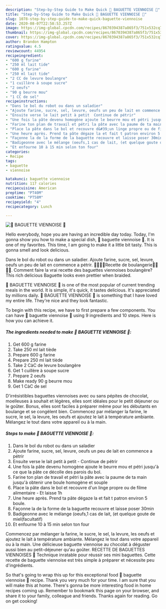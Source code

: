 ```yaml
---
description: "Step-by-Step Guide to Make Quick 🥖 BAGUETTE VIENNOISE 🥖"
title: "Step-by-Step Guide to Make Quick 🥖 BAGUETTE VIENNOISE 🥖"
slug: 1078-step-by-step-guide-to-make-quick-baguette-viennoise
date: 2020-08-07T22:58:53.257Z
image: https://img-global.cpcdn.com/recipes/8670394387a865f3/751x532cq70/🥖-baguette-viennoise-🥖-photo-principale-de-la-recette.jpg
thumbnail: https://img-global.cpcdn.com/recipes/8670394387a865f3/751x532cq70/🥖-baguette-viennoise-🥖-photo-principale-de-la-recette.jpg
cover: https://img-global.cpcdn.com/recipes/8670394387a865f3/751x532cq70/🥖-baguette-viennoise-🥖-photo-principale-de-la-recette.jpg
author: Brandon Hampton
ratingvalue: 4.5
reviewcount: 44954
recipeingredient:
- "600 g farine"
- "250 ml lait tide"
- "600 g farine"
- "250 ml lait tide"
- "2 CC de levure boulangre"
- "1 cuillère à soupe sucre"
- "2 oeufs"
- "90 g beurre mou"
- "1 CC de sel"
recipeinstructions:
- "Dans le bol du robot ou dans un saladier"
- "Ajoute farine, sucre, sel, levure, oeufs un peu de lait en commence a pétrir"
- "Ensuite verse le lait petit à petit  Continue de pétrir"
- "Une fois la pâte devenu homogène ajoute le beurre mou et pétri jusqu&#39;à ce que la pâte ce décolle des parois du bol."
- "Farine ton plan de travail et pétri la pâte avec la paume de ta main jusqu&#39;à obtenir une boule homogène et souple"
- "Place la pâte dans le bol et recouvre d&#39;un linge propre ou de filme alimentaire  Et laisse 1h"
- "Une heure après. Prend ta pâte dégaze la et fait t patron environ 5 boule."
- "Façonne la de la forme de la baguette recouvre et laisse poser 30min"
- "Badigeonne avec le mélange (oeufs,1 cas de lait, (et quelque goute de miel(facultatif)"
- "Et enfourne 10 à 15 min selon ton four"
categories:
- Recipe
tags:
- baguette
- viennoise

katakunci: baguette viennoise 
nutrition: 117 calories
recipecuisine: American
preptime: "PT40M"
cooktime: "PT58M"
recipeyield: "4"
recipecategory: Lunch

---
```



![🥖 BAGUETTE VIENNOISE 🥖](https://img-global.cpcdn.com/recipes/8670394387a865f3/751x532cq70/🥖-baguette-viennoise-🥖-photo-principale-de-la-recette.jpg)

Hello everybody, hope you are having an incredible day today. Today, I'm gonna show you how to make a special dish, 🥖 baguette viennoise 🥖. It is one of my favorites. This time, I am going to make it a little bit tasty. This is gonna smell and look delicious.

Dans le bol du robot ou dans un saladier. Ajoute farine, sucre, sel, levure, oeufs un peu de lait en commence a pétrir. 🥖🥖🥐🥐Recette de boulangerie🍞🍞🥯🥯. Comment faire la vrai recette des baguettes viennoises boulangère? This rich delicious Baguette looks even prettier when braided.

🥖 BAGUETTE VIENNOISE 🥖 is one of the most popular of current trending meals in the world. It is simple, it's quick, it tastes delicious. It's appreciated by millions daily. 🥖 BAGUETTE VIENNOISE 🥖 is something that I have loved my entire life. They're nice and they look fantastic.


To begin with this recipe, we have to first prepare a few components. You can have 🥖 baguette viennoise 🥖 using 9 ingredients and 10 steps. Here is how you can achieve it.

<!--inarticleads1-->

##### The ingredients needed to make 🥖 BAGUETTE VIENNOISE 🥖:

1. Get 600 g farine
1. Take 250 ml lait tiède
1. Prepare 600 g farine
1. Prepare 250 ml lait tiède
1. Take 2 CàC de levure boulangère
1. Get 1 cuillère à soupe sucre
1. Prepare 2 oeufs
1. Make ready 90 g beurre mou
1. Get 1 CàC de sel


D&#39;irrésistibles baguettes viennoises avec ou sans pépites de chocolat, moelleuses à souhait et légères, elles sont idéales pour le petit déjeuner ou le goûter. Bonus, elles sont faciles à préparer même pour les débutants en boulange et se congèlent bien. Commencez par mélanger la farine, le sucre, le sel, la levure, les oeufs et ajoutez le lait à température ambiante. Mélangez le tout dans votre appareil ou à la main. 

<!--inarticleads2-->

##### Steps to make 🥖 BAGUETTE VIENNOISE 🥖:

1. Dans le bol du robot ou dans un saladier
1. Ajoute farine, sucre, sel, levure, oeufs un peu de lait en commence a pétrir
1. Ensuite verse le lait petit à petit  - Continue de pétrir
1. Une fois la pâte devenu homogène ajoute le beurre mou et pétri jusqu&#39;à ce que la pâte ce décolle des parois du bol.
1. Farine ton plan de travail et pétri la pâte avec la paume de ta main jusqu&#39;à obtenir une boule homogène et souple
1. Place la pâte dans le bol et recouvre d&#39;un linge propre ou de filme alimentaire  - Et laisse 1h
1. Une heure après. Prend ta pâte dégaze la et fait t patron environ 5 boule.
1. Façonne la de la forme de la baguette recouvre et laisse poser 30min
1. Badigeonne avec le mélange (oeufs,1 cas de lait, (et quelque goute de miel(facultatif)
1. Et enfourne 10 à 15 min selon ton four


Commencez par mélanger la farine, le sucre, le sel, la levure, les oeufs et ajoutez le lait à température ambiante. Mélangez le tout dans votre appareil ou à la main. Une délicieuse baguette viennoise au chocolat à déguster aussi bien au petit-déjeuner qu&#39;au goûter. RECETTE DE BAGUETTES VIENNOISES 🥖 Technique inratable pour réussir ses mini baguettes. Cette recette de baguette viennoise est très simple à préparer et nécessite peu d&#39;ingrédients. 

So that's going to wrap this up for this exceptional food 🥖 baguette viennoise 🥖 recipe. Thank you very much for your time. I am sure that you will make this at home. There's gonna be more interesting food in home recipes coming up. Remember to bookmark this page on your browser, and share it to your family, colleague and friends. Thanks again for reading. Go on get cooking!
